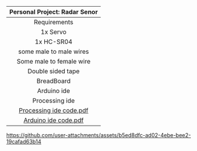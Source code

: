|                              Personal Project: Radar Senor                           |
| :------------------------------------------------------------------------: |
|Requirements |
| 1x Servo |
| 1x HC-SR04 |
| some male to male  wires |
| Some male to female wire |
| Double sided tape |
|BreadBoard |
| Arduino ide |
|Processing ide |
| [Processing ide code.pdf](https://github.com/user-attachments/files/21221200/Processing.ide.code.pdf) |
|[Arduino ide code.pdf](https://github.com/user-attachments/files/21221239/Arduino.ide.code.pdf)|




https://github.com/user-attachments/assets/b5ed8dfc-ad02-4ebe-bee2-19cafad63b14


